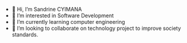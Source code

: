 - 👋 Hi, I’m Sandrine CYIMANA
- 👀 I’m interested in Software Development
- 🌱 I’m currently learning computer engineering
- 💞️ I’m looking to collaborate on technology project to improve society standards.


<!---
Akesandra/Akesandra is a ✨ special ✨ repository because its `README.md` (this file) appears on your GitHub profile.
You can click the Preview link to take a look at your changes.
--->
